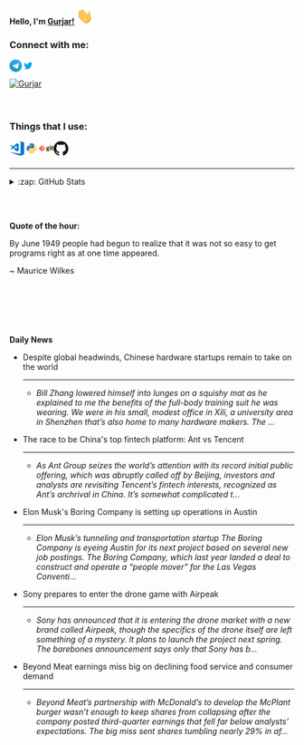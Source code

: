 #### Hello, I'm [Gurjar!](https://GurjarKing.github.io) <img src="https://raw.githubusercontent.com/ABSphreak/ABSphreak/master/gifs/Hi.gif" width="30px"></h2>


### Connect with me:

[<img align="left" alt="Gurjar | Telegram" width="22px" src="https://raw.githubusercontent.com/github/explore/80688e429a7d4ef2fca1e82350fe8e3517d3494d/topics/telegram/telegram.png" />][Telegram]
[<img align="left" alt="Gurjar | Twitter" width="22px" src="https://raw.githubusercontent.com/github/explore/80688e429a7d4ef2fca1e82350fe8e3517d3494d/topics/twitter/twitter.png" />][Twitter]
<br >
<br >
<a href="https://github.com/GurjarKing"><img src="https://komarev.com/ghpvc/?username=GurjarKing" alt="Gurjar" /></a> <br />
<br />
<br />
<!-- <br >

![](https://visitor-badge.glitch.me/badge?page_id=GurjarKing)

<br /> -->

### Things that I use:

[<img align="left" alt="Visual Studio Code" width="26px" src="https://raw.githubusercontent.com/github/explore/80688e429a7d4ef2fca1e82350fe8e3517d3494d/topics/visual-studio-code/visual-studio-code.png" />][VSCode]
[<img align="left" alt="Python" width="26px" src="https://raw.githubusercontent.com/github/explore/80688e429a7d4ef2fca1e82350fe8e3517d3494d/topics/python/python.png" />][Python]
[<img align="left" alt="Git" width="26px" src="https://raw.githubusercontent.com/github/explore/80688e429a7d4ef2fca1e82350fe8e3517d3494d/topics/git/git.png" />][Git]
[<img align="left" alt="GitHub" width="26px" src="https://raw.githubusercontent.com/github/explore/78df643247d429f6cc873026c0622819ad797942/topics/github/github.png" />][Github]

<br />
<br />

---
<details>
  <summary>:zap: GitHub Stats</summary>

<img align="left" alt="Gurjar's Github Stats" src="https://github-readme-stats.vercel.app/api?username=GurjarKing&show_icons=true&hide_border=true&count_private=true&include_all_commit=true&theme=algolia" />

</details>

<!-- ### 🔔 My latest tweet
<a href="https://twitter.com/Gurjar_King43" target="_blank">
	<img src="https://github.com/GurjarKing/GurjarKing/raw/master/tweet.png" width="70%" align="center" alt="Click to view on Twitter" title="My latest tweet, as an image"/>
</a> -->
<br>

<pre>

</pre>

**Quote of the hour:**

By June 1949 people had begun to realize that it was not so easy to get programs right as at one time appeared.

~ Maurice Wilkes
<pre>

</pre>
<br>
<pre>


</pre>
<strong>Daily News</strong>
  
  - Despite global headwinds, Chinese hardware startups remain to take on the world
     <hr/>
     
      - *Bill Zhang lowered himself into lunges on a squishy mat as he explained to me the benefits of the full-body training suit he was wearing. We were in his small, modest office in Xili, a university area in Shenzhen that’s also home to many hardware makers. The …*
     
  - The race to be China's top fintech platform: Ant vs Tencent
      <hr/>
      
      - *As Ant Group seizes the world’s attention with its record initial public offering, which was abruptly called off by Beijing, investors and analysts are revisiting Tencent’s fintech interests, recognized as Ant’s archrival in China. It’s somewhat complicated t…*
      
  - Elon Musk's Boring Company is setting up operations in Austin
      <hr/>
      
      - *Elon Musk’s tunneling and transportation startup The Boring Company is eyeing Austin for its next project based on several new job postings. The Boring Company, which last year landed a deal to construct and operate a “people mover” for the Las Vegas Conventi…*
      
  - Sony prepares to enter the drone game with Airpeak
      <hr/>
      
      - *Sony has announced that it is entering the drone market with a new brand called Airpeak, though the specifics of the drone itself are left something of a mystery. It plans to launch the project next spring. The barebones announcement says only that Sony has b…*
       
  - Beyond Meat earnings miss big on declining food service and consumer demand
      <hr/>
       
       - *Beyond Meat’s partnership with McDonald’s to develop the McPlant burger wasn’t enough to keep shares from collapsing after the company posted third-quarter earnings that fell far below analysts’ expectations. The big miss sent shares tumbling nearly 29% in af…*
      

<br />

[VSCode]: https://code.visualstudio.com/
[Python]: https://www.python.org/
[Git]: https://git-scm.com/
[Github]: https://github.com/
[Telegram]: https://t.me/Gurjar_King/
[Twitter]: https://twitter.com/Gurjar_King43/

